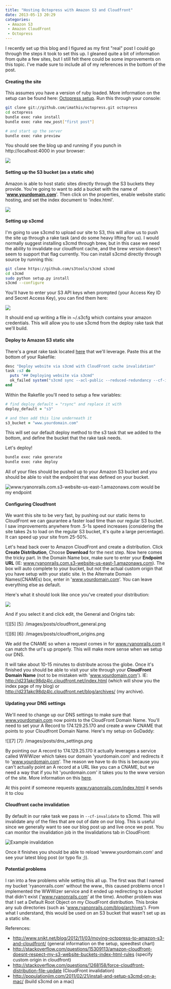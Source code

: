 ```yaml
---
title: "Hosting Octopress with Amazon S3 and Cloudfront"
date: 2013-05-13 20:29
categories:
 - Amazon S3
 - Amazon CloudFront
 - Octopress
---
```


I recently set up this blog and I figured as my first "real" post I could go through the steps it took to set this up.
I gleaned quite a bit of information from quite a few sites, but I still felt there could be some improvements on this topic. I've made sure to include all of my references in the bottom of the post.

#### Creating the site 

This assumes you have a version of ruby loaded. More information on the setup can be found here: [Octopress setup](http://octopress.org/docs/setup/). Run this through your console:

```bash
git clone git://github.com/imathis/octopress.git octopress
cd octopress
bundle exec rake install
bundle exec rake new_post["first post"]

# and start up the server
bundle exec rake preview
```

You should see the blog up and running if you punch in http://localhost:4000 in your browser:

![][1]

 [1]: /images/posts/first_post.png

#### Setting up the S3 bucket (as a static site)

Amazon is able to host static sites directly through the S3 buckets they provide. You're going to want to add a bucket with the name of
'**www.yourdomain.com**'. Then click on the properties, enable website static hosting, and set the index document to 'index.html'.

![][2]

 [2]: /images/posts/EC2_settings.png

#### Setting up s3cmd

I'm going to use s3cmd to upload our site to S3, this will allow us to push the site up through a rake task (and do some heavy lifting for us). I would normally
suggest installing s3cmd through brew, but in this case we need the ability to invalidate our cloudfront cache, and the brew version doesn't seem to support that flag currently. 
You can install s3cmd directly through source by running this:

```bash
git clone https://github.com/s3tools/s3cmd s3cmd
cd s3cmd
sudo python setup.py install
s3cmd --configure
```

You'll have to enter your S3 API keys when prompted (your Access Key ID and Secret Access Key), you can find them here: 

![][3]

 [3]: /images/posts/amazon_credentials_location.png
 
It should end up writing a file in ~/.s3cfg which contains your amazon credentials. This will allow you to use s3cmd from the deploy rake task that we'll build.

#### Deploy to Amazon S3 static site

There's a great rake task located [here](http://www.jerome-bernard.com/blog/2011/08/20/quick-tip-for-easily-deploying-octopress-blog-on-amazon-cloudfront/) that we'll leverage.
Paste this at the bottom of your Rakefile:

```ruby
desc "Deploy website via s3cmd with CloudFront cache invalidation"
task :s3 do
  puts "## Deploying website via s3cmd"
  ok_failed system("s3cmd sync --acl-public --reduced-redundancy --cf-invalidate public/* s3://#{s3_bucket}/")
end
```

Within the Rakefile you'll need to setup a few variables:

```ruby
# find deploy_default = "rsync" and replace it with 
deploy_default = "s3" 

# and then add this line underneath it
s3_bucket = "www.yourdomain.com"
```

This will set our default deploy method to the s3 task that we added to the bottom, and define the bucket that the rake task needs.

Let's deploy!

```bash
bundle exec rake generate
bundle exec rake deploy
```

All of your files should be pushed up to your Amazon S3 bucket and you should be able to visit the endpoint that was defined on your bucket.

![www.ryanonrails.com.s3-website-us-east-1.amazonaws.com would be my endpoint][2]

#### Configuring Cloudfront

We want this site to be very fast, by pushing out our static items to CloudFront we can gaurantee a faster load time than our regular S3 bucket.
I saw improvements anywhere from .5-1s speed increases (considering the site takes 2s to load on the regular S3 bucket, it's quite a large percentage). It can speed up your site from 25-50%.

Let's head back over to Amazon CloudFront and create a distribution. Click **Create Distribution**, Choose **Download** for the next step. Now here comes the tricky part.
In the Domain Name box, make sure to enter your **Endpoint URL** (IE: www.ryanonrails.com.s3-website-us-east-1.amazonaws.com). The box will auto complete to your bucket, but not the actual custom origin that you have setup with your static site. 
In the Alternate Domain Names(CNAMEs) box, enter in 'www.yourdomain.com'. You can leave everything else as default. 

Here's what it should look like once you've created your distribution:

![][4]

 [4]: /images/posts/cloudfront_dashboard.png

And if you select it and click edit, the General and Origins tab:

![][5]
 [5]: /images/posts/cloudfront_general.png

![][6]
 [6]: /images/posts/cloudfront_origins.png

We add the CNAME so when a request comes in for www.ryanonrails.com it can match the url's up properly. This will make more sense when we setup our DNS.

It will take about 10-15 minutes to distribute across the globe. Once it's finished you should be able to visit your site through your **CloudFront Domain Name** (not to be mistaken with 'www.yourdomain.com'). 
IE: http://d231akc98dz4lc.cloudfront.net/index.html (which will show you the index page of my blog) or http://d231akc98dz4lc.cloudfront.net/blog/archives/ (my archive).

#### Updating your DNS settings

We'll need to change up our DNS settings to make sure that www.yourdomain.com now points to the CloudFront Domain Name. You'll need to set your A Record to 174.129.25.170
and create a www CNAME that points to your Cloudfront Domain Name. Here's my setup on GoDaddy:

![][7]
 [7]: /images/posts/dns_settings.png

By pointing our A record to 174.129.25.170 it actually leverages a service called WWWizer which takes our domain 'yourdomain.com' and redirects it to 'www.yourdomain.com'. 
The reason we have to do this is because you can't actually point an A record at a URL like you can a CNAME, but we need a way that if you hit 'yourdomain.com' it takes you to the www version of the site.
More information on this [here](http://stackoverflow.com/questions/8312162/static-hosting-on-amazon-s3-dns-configuration).

At this point if someone requests www.ryanonrails.com/index.html it sends it to clou

#### Cloudfront cache invalidation

By default in our rake task we pass in ```--cf-invalidate``` to s3cmd. This will invalidate any of the files that are out of date on our blog.
This is useful since we generally want to see our blog post up and live once we post. You can monitor the invalidation job in the Invalidations tab in CloudFront:

![Example invalidation][8]

 [8]: /images/posts/invalidation_cf.png

Once it finishes you should be able to reload 'wwww.yourdomain.com' and see your latest blog post (or typo fix ;)).

#### Potential problems

I ran into a few problems while setting this all up. The first was that I named my bucket 'ryanonrails.com' without the www., 
this caused problems once I implemented the WWWizer service and it ended up redirecting to a bucket that didn't exist ('www.ryanonrails.com' at the time).
Another problem was that I set a Default Root Object on my CloudFront distribution. 
This broke any sub directories (such as 'www.ryanonrails.com/blog/archives'). From what I understand, this would be used on an S3 bucket that wasn't set up as a static site.


References:  

-  http://www.snikt.net/blog/2012/11/03/moving-octopress-to-amazon-s3-and-cloudfront/ (general information on the setup, speedtest chart)
-  http://stackoverflow.com/questions/15309113/amazon-cloudfront-doesnt-respect-my-s3-website-buckets-index-html-rules (specify custom origin in cloudfront)
-  http://stackoverflow.com/questions/1268158/force-cloudfront-distribution-file-update (CloudFront invalidation)
-  http://populationjim.com/2011/02/21/install-and-setup-s3cmd-on-a-mac/ (build s3cmd on a mac)